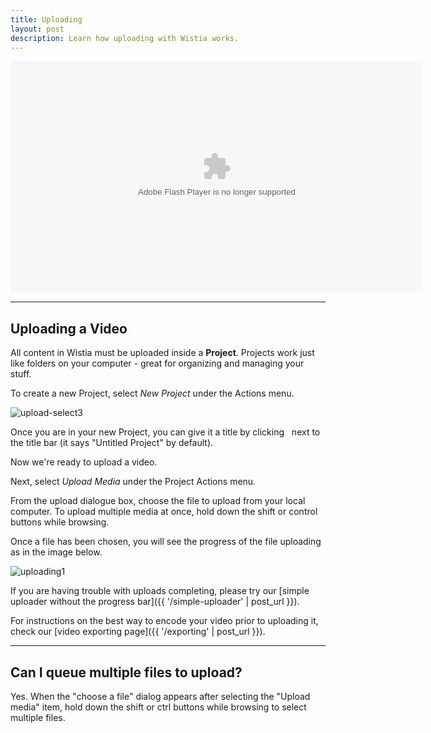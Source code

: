 ```yaml
---
title: Uploading
layout: post
description: Learn how uploading with Wistia works.
---
```


<div class="video_embed">
<div id="wistia_dbeb843c6e" class="wistia_embed" style="width:660px;height:371px;" data-video-width="660" data-video-height="371"><object id="wistia_dbeb843c6e_seo" classid="clsid:D27CDB6E-AE6D-11cf-96B8-444553540000" style="display:block;height:371px;position:relative;width:660px;"><param name="movie" value="http://embed.wistia.com/flash/embed_player_v2.0.swf?2012-06-01"></param><param name="allowfullscreen" value="true"></param><param name="allowscriptaccess" value="always"></param><param name="bgcolor" value="#000000"></param><param name="wmode" value="opaque"></param><param name="flashvars" value="controlsVisibleOnLoad=true&customColor=4991C4&mediaDuration=75.1&stillUrl=http%3A%2F%2Fembed.wistia.com%2Fdeliveries%2F459342995010bb47e6ee6b200f13685096f8f94d.jpg%3Fimage_crop_resized%3D660x371&unbufferedSeek=true&videoUrl=http%3A%2F%2Fembed.wistia.com%2Fdeliveries%2Fda16bcaf9c769a72650763cb3c790997c2e0b73b.bin"></param><embed src="http://embed.wistia.com/flash/embed_player_v2.0.swf?2012-06-01" allowfullscreen="true" allowscriptaccess="always" bgcolor=#000000 flashvars="controlsVisibleOnLoad=true&customColor=4991C4&mediaDuration=75.1&stillUrl=http%3A%2F%2Fembed.wistia.com%2Fdeliveries%2F459342995010bb47e6ee6b200f13685096f8f94d.jpg%3Fimage_crop_resized%3D660x371&unbufferedSeek=true&videoUrl=http%3A%2F%2Fembed.wistia.com%2Fdeliveries%2Fda16bcaf9c769a72650763cb3c790997c2e0b73b.bin" name="wistia_dbeb843c6e_html" style="display:block;height:100%;position:relative;width:100%;" type="application/x-shockwave-flash" wmode="opaque"></embed></object></div>
<script charset="ISO-8859-1" src="http://fast.wistia.com/static/concat/E-v1.js"></script>
<script>
wistiaEmbed = Wistia.embed("dbeb843c6e", {
  version: "v1",
  videoWidth: 660,
  videoHeight: 371,
  controlsVisibleOnLoad: true,
  playerColor: "688AAD"
});
</script>
<script charset="ISO-8859-1" src="http://fast.wistia.com/embed/medias/dbeb843c6e/metadata.js"></script>
</div>

----

## Uploading a Video

All content in Wistia must be uploaded inside a **Project**.  Projects work just like folders on your computer - great for organizing and managing your stuff.

To create a new Project, select *New Project* under the <span class="action_menu">Actions</span> menu.

<div class="post_image float_right"><img src="http://embed.wistia.com/deliveries/ddbe1f41c6c03e460ac7f2e2820a88556ca878b6.png" alt="upload-select3" /></div>

Once you are in your new Project, you can give it a title by clicking <span class="edit_tag">&nbsp;</span> next to the title bar (it says "Untitled Project" by default).

Now we're ready to upload a video.

Next, select *Upload Media* under the <span class="action_menu">Project Actions</span> menu.

From the upload dialogue box, choose the file to upload from your local computer.  To upload multiple media at once, hold down the shift or control buttons while browsing.

Once a file has been chosen, you will see the progress of the file uploading as in the image below.

<div class="post_image center"><img src="http://embed.wistia.com/deliveries/804697cd6143ac58ff53770f178bb6a764ba6e30.png" alt="uploading1" /></div>

If you are having trouble with uploads completing, please try our [simple uploader without the progress bar]({{ '/simple-uploader' | post_url }}).

For instructions on the best way to encode your video prior to uploading it, check our [video exporting page]({{ '/exporting' | post_url }}).

----

## Can I queue multiple files to upload?

Yes. When the "choose a file" dialog appears after selecting the "Upload media" item, hold down the shift or ctrl buttons while browsing to select multiple files.

